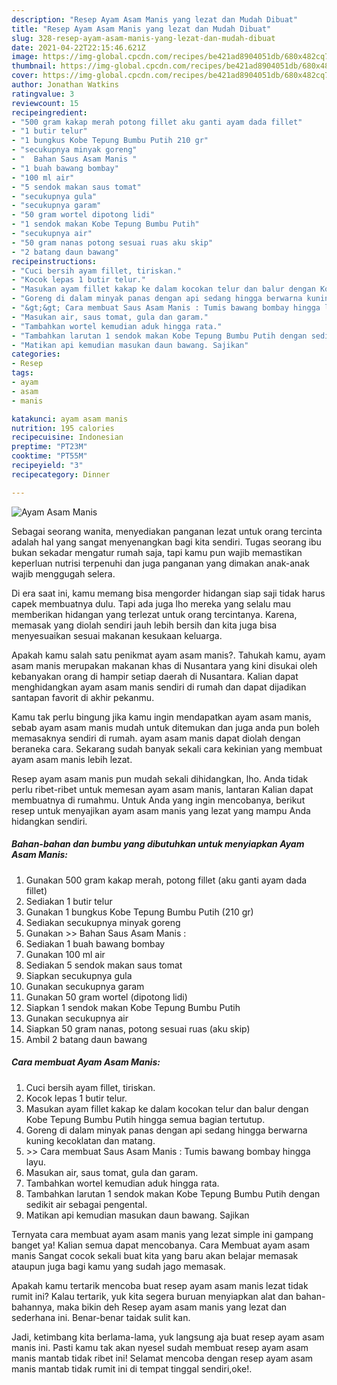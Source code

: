 ```yaml
---
description: "Resep Ayam Asam Manis yang lezat dan Mudah Dibuat"
title: "Resep Ayam Asam Manis yang lezat dan Mudah Dibuat"
slug: 328-resep-ayam-asam-manis-yang-lezat-dan-mudah-dibuat
date: 2021-04-22T22:15:46.621Z
image: https://img-global.cpcdn.com/recipes/be421ad8904051db/680x482cq70/ayam-asam-manis-foto-resep-utama.jpg
thumbnail: https://img-global.cpcdn.com/recipes/be421ad8904051db/680x482cq70/ayam-asam-manis-foto-resep-utama.jpg
cover: https://img-global.cpcdn.com/recipes/be421ad8904051db/680x482cq70/ayam-asam-manis-foto-resep-utama.jpg
author: Jonathan Watkins
ratingvalue: 3
reviewcount: 15
recipeingredient:
- "500 gram kakap merah potong fillet aku ganti ayam dada fillet"
- "1 butir telur"
- "1 bungkus Kobe Tepung Bumbu Putih 210 gr"
- "secukupnya minyak goreng"
- "  Bahan Saus Asam Manis "
- "1 buah bawang bombay"
- "100 ml air"
- "5 sendok makan saus tomat"
- "secukupnya gula"
- "secukupnya garam"
- "50 gram wortel dipotong lidi"
- "1 sendok makan Kobe Tepung Bumbu Putih"
- "secukupnya air"
- "50 gram nanas potong sesuai ruas aku skip"
- "2 batang daun bawang"
recipeinstructions:
- "Cuci bersih ayam fillet, tiriskan."
- "Kocok lepas 1 butir telur."
- "Masukan ayam fillet kakap ke dalam kocokan telur dan balur dengan Kobe Tepung Bumbu Putih hingga semua bagian tertutup."
- "Goreng di dalam minyak panas dengan api sedang hingga berwarna kuning kecoklatan dan matang."
- "&gt;&gt; Cara membuat Saus Asam Manis : Tumis bawang bombay hingga layu."
- "Masukan air, saus tomat, gula dan garam."
- "Tambahkan wortel kemudian aduk hingga rata."
- "Tambahkan larutan 1 sendok makan Kobe Tepung Bumbu Putih dengan sedikit air sebagai pengental."
- "Matikan api kemudian masukan daun bawang. Sajikan"
categories:
- Resep
tags:
- ayam
- asam
- manis

katakunci: ayam asam manis 
nutrition: 195 calories
recipecuisine: Indonesian
preptime: "PT23M"
cooktime: "PT55M"
recipeyield: "3"
recipecategory: Dinner

---
```



![Ayam Asam Manis](https://img-global.cpcdn.com/recipes/be421ad8904051db/680x482cq70/ayam-asam-manis-foto-resep-utama.jpg)

Sebagai seorang wanita, menyediakan panganan lezat untuk orang tercinta adalah hal yang sangat menyenangkan bagi kita sendiri. Tugas seorang ibu bukan sekadar mengatur rumah saja, tapi kamu pun wajib memastikan keperluan nutrisi terpenuhi dan juga panganan yang dimakan anak-anak wajib menggugah selera.

Di era  saat ini, kamu memang bisa mengorder hidangan siap saji tidak harus capek membuatnya dulu. Tapi ada juga lho mereka yang selalu mau memberikan hidangan yang terlezat untuk orang tercintanya. Karena, memasak yang diolah sendiri jauh lebih bersih dan kita juga bisa menyesuaikan sesuai makanan kesukaan keluarga. 



Apakah kamu salah satu penikmat ayam asam manis?. Tahukah kamu, ayam asam manis merupakan makanan khas di Nusantara yang kini disukai oleh kebanyakan orang di hampir setiap daerah di Nusantara. Kalian dapat menghidangkan ayam asam manis sendiri di rumah dan dapat dijadikan santapan favorit di akhir pekanmu.

Kamu tak perlu bingung jika kamu ingin mendapatkan ayam asam manis, sebab ayam asam manis mudah untuk ditemukan dan juga anda pun boleh memasaknya sendiri di rumah. ayam asam manis dapat diolah dengan beraneka cara. Sekarang sudah banyak sekali cara kekinian yang membuat ayam asam manis lebih lezat.

Resep ayam asam manis pun mudah sekali dihidangkan, lho. Anda tidak perlu ribet-ribet untuk memesan ayam asam manis, lantaran Kalian dapat membuatnya di rumahmu. Untuk Anda yang ingin mencobanya, berikut resep untuk menyajikan ayam asam manis yang lezat yang mampu Anda hidangkan sendiri.

<!--inarticleads1-->

##### Bahan-bahan dan bumbu yang dibutuhkan untuk menyiapkan Ayam Asam Manis:

1. Gunakan 500 gram kakap merah, potong fillet (aku ganti ayam dada fillet)
1. Sediakan 1 butir telur
1. Gunakan 1 bungkus Kobe Tepung Bumbu Putih (210 gr)
1. Sediakan secukupnya minyak goreng
1. Gunakan  &gt;&gt; Bahan Saus Asam Manis :
1. Sediakan 1 buah bawang bombay
1. Gunakan 100 ml air
1. Sediakan 5 sendok makan saus tomat
1. Siapkan secukupnya gula
1. Gunakan secukupnya garam
1. Gunakan 50 gram wortel (dipotong lidi)
1. Siapkan 1 sendok makan Kobe Tepung Bumbu Putih
1. Gunakan secukupnya air
1. Siapkan 50 gram nanas, potong sesuai ruas (aku skip)
1. Ambil 2 batang daun bawang




<!--inarticleads2-->

##### Cara membuat Ayam Asam Manis:

1. Cuci bersih ayam fillet, tiriskan.
1. Kocok lepas 1 butir telur.
1. Masukan ayam fillet kakap ke dalam kocokan telur dan balur dengan Kobe Tepung Bumbu Putih hingga semua bagian tertutup.
1. Goreng di dalam minyak panas dengan api sedang hingga berwarna kuning kecoklatan dan matang.
1. &gt;&gt; Cara membuat Saus Asam Manis : Tumis bawang bombay hingga layu.
1. Masukan air, saus tomat, gula dan garam.
1. Tambahkan wortel kemudian aduk hingga rata.
1. Tambahkan larutan 1 sendok makan Kobe Tepung Bumbu Putih dengan sedikit air sebagai pengental.
1. Matikan api kemudian masukan daun bawang. Sajikan




Ternyata cara membuat ayam asam manis yang lezat simple ini gampang banget ya! Kalian semua dapat mencobanya. Cara Membuat ayam asam manis Sangat cocok sekali buat kita yang baru akan belajar memasak ataupun juga bagi kamu yang sudah jago memasak.

Apakah kamu tertarik mencoba buat resep ayam asam manis lezat tidak rumit ini? Kalau tertarik, yuk kita segera buruan menyiapkan alat dan bahan-bahannya, maka bikin deh Resep ayam asam manis yang lezat dan sederhana ini. Benar-benar taidak sulit kan. 

Jadi, ketimbang kita berlama-lama, yuk langsung aja buat resep ayam asam manis ini. Pasti kamu tak akan nyesel sudah membuat resep ayam asam manis mantab tidak ribet ini! Selamat mencoba dengan resep ayam asam manis mantab tidak rumit ini di tempat tinggal sendiri,oke!.

